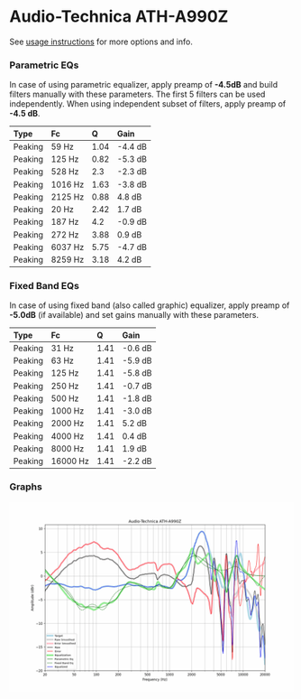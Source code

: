 # Audio-Technica ATH-A990Z
See [usage instructions](https://github.com/jaakkopasanen/AutoEq#usage) for more options and info.

### Parametric EQs
In case of using parametric equalizer, apply preamp of **-4.5dB** and build filters manually
with these parameters. The first 5 filters can be used independently.
When using independent subset of filters, apply preamp of **-4.5 dB**.

| Type    | Fc      |    Q | Gain    |
|:--------|:--------|:-----|:--------|
| Peaking | 59 Hz   | 1.04 | -4.4 dB |
| Peaking | 125 Hz  | 0.82 | -5.3 dB |
| Peaking | 528 Hz  | 2.3  | -2.3 dB |
| Peaking | 1016 Hz | 1.63 | -3.8 dB |
| Peaking | 2125 Hz | 0.88 | 4.8 dB  |
| Peaking | 20 Hz   | 2.42 | 1.7 dB  |
| Peaking | 187 Hz  | 4.2  | -0.9 dB |
| Peaking | 272 Hz  | 3.88 | 0.9 dB  |
| Peaking | 6037 Hz | 5.75 | -4.7 dB |
| Peaking | 8259 Hz | 3.18 | 4.2 dB  |

### Fixed Band EQs
In case of using fixed band (also called graphic) equalizer, apply preamp of **-5.0dB**
(if available) and set gains manually with these parameters.

| Type    | Fc       |    Q | Gain    |
|:--------|:---------|:-----|:--------|
| Peaking | 31 Hz    | 1.41 | -0.6 dB |
| Peaking | 63 Hz    | 1.41 | -5.9 dB |
| Peaking | 125 Hz   | 1.41 | -5.8 dB |
| Peaking | 250 Hz   | 1.41 | -0.7 dB |
| Peaking | 500 Hz   | 1.41 | -1.8 dB |
| Peaking | 1000 Hz  | 1.41 | -3.0 dB |
| Peaking | 2000 Hz  | 1.41 | 5.2 dB  |
| Peaking | 4000 Hz  | 1.41 | 0.4 dB  |
| Peaking | 8000 Hz  | 1.41 | 1.9 dB  |
| Peaking | 16000 Hz | 1.41 | -2.2 dB |

### Graphs
![](./Audio-Technica%20ATH-A990Z.png)